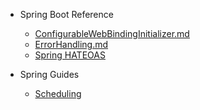 - Spring Boot Reference
    - [ConfigurableWebBindingInitializer.md](https://github.com/chori84/til/blob/master/SpringBoot/ConfigurableWebBindingInitializer.md)
    - [ErrorHandling.md](https://github.com/chori84/til/blob/master/SpringBoot/ErrorHandling.md)
    - [Spring HATEOAS](https://github.com/chori84/til/blob/master/SpringBoot/SpringHateos.md)
    
- Spring Guides
    - [Scheduling](https://github.com/jongno-study/schedulingAndBatch/tree/chori84/scheduling-tasks)